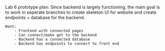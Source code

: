 Lab 6 prototype plan:
    Since backend is largely functioning, the main goal is to work in seperate branches to create
    skeleton UI for website and create endpoints + database for the backend.

    Want:
        - Frontend with connected pages
        - Can connect/make get to the backend
        - Backend has a connected database
        - Backend has endpoints to connect to front end